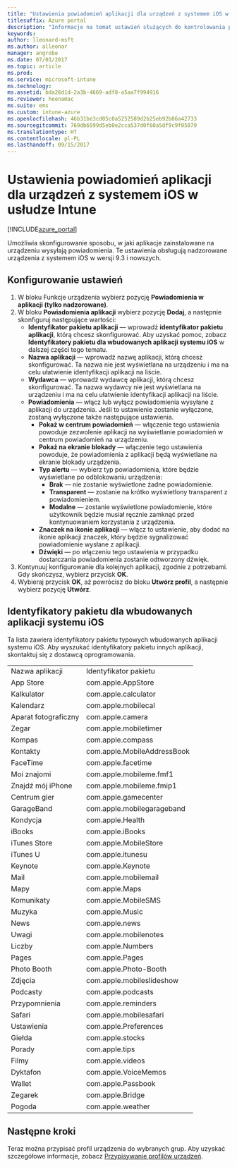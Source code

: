```yaml
---
title: "Ustawienia powiadomień aplikacji dla urządzeń z systemem iOS w usłudze Intune"
titlesuffix: Azure portal
description: "Informacje na temat ustawień służących do kontrolowania powiadomień z aplikacji na urządzeniach z systemem iOS."
keywords: 
author: lleonard-msft
ms.author: alleonar
manager: angrobe
ms.date: 07/03/2017
ms.topic: article
ms.prod: 
ms.service: microsoft-intune
ms.technology: 
ms.assetid: bda26d1d-2a3b-4669-adf8-a5aa7f994916
ms.reviewer: heenamac
ms.suite: ems
ms.custom: intune-azure
ms.openlocfilehash: 46b31be3cd05c0a5252589d2b25eb92b86a42733
ms.sourcegitcommit: 769db6599d5eb0e2cca537d0f60a5df9c9f05079
ms.translationtype: HT
ms.contentlocale: pl-PL
ms.lasthandoff: 09/15/2017
---
```

# <a name="intune-app-notifications-settings-for-ios-devices"></a>Ustawienia powiadomień aplikacji dla urządzeń z systemem iOS w usłudze Intune

[!INCLUDE[azure_portal](./includes/azure_portal.md)]

Umożliwia skonfigurowanie sposobu, w jaki aplikacje zainstalowane na urządzeniu wysyłają powiadomienia. Te ustawienia obsługują nadzorowane urządzenia z systemem iOS w wersji 9.3 i nowszych.

## <a name="configure-settings"></a>Konfigurowanie ustawień

1. W bloku Funkcje urządzenia wybierz pozycję **Powiadomienia w aplikacji (tylko nadzorowane)**.
2. W bloku **Powiadomienia aplikacji** wybierz pozycję **Dodaj**, a następnie skonfiguruj następujące wartości:
    - **Identyfikator pakietu aplikacji** — wprowadź **identyfikator pakietu aplikacji**, którą chcesz skonfigurować. Aby uzyskać pomoc, zobacz **Identyfikatory pakietu dla wbudowanych aplikacji systemu iOS** w dalszej części tego tematu.
    - **Nazwa aplikacji** — wprowadź nazwę aplikacji, którą chcesz skonfigurować. Ta nazwa nie jest wyświetlana na urządzeniu i ma na celu ułatwienie identyfikacji aplikacji na liście.
    - **Wydawca** — wprowadź wydawcę aplikacji, którą chcesz skonfigurować. Ta nazwa wydawcy nie jest wyświetlana na urządzeniu i ma na celu ułatwienie identyfikacji aplikacji na liście.
    - **Powiadomienia** — włącz lub wyłącz powiadomienia wysyłane z aplikacji do urządzenia. Jeśli to ustawienie zostanie wyłączone, zostaną wyłączone także następujące ustawienia.
        - **Pokaż w centrum powiadomień** — włączenie tego ustawienia powoduje zezwolenie aplikacji na wyświetlanie powiadomień w centrum powiadomień na urządzeniu.
        - **Pokaż na ekranie blokady** — włączenie tego ustawienia powoduje, że powiadomienia z aplikacji będą wyświetlane na ekranie blokady urządzenia.
        - **Typ alertu** — wybierz typ powiadomienia, które będzie wyświetlane po odblokowaniu urządzenia:
            - **Brak** — nie zostanie wyświetlone żadne powiadomienie.
            - **Transparent** — zostanie na krótko wyświetlony transparent z powiadomieniem.
            - **Modalne** — zostanie wyświetlone powiadomienie, które użytkownik będzie musiał ręcznie zamknąć przed kontynuowaniem korzystania z urządzenia.
        - **Znaczek na ikonie aplikacji** — włącz to ustawienie, aby dodać na ikonie aplikacji znaczek, który będzie sygnalizować powiadomienie wysłane z aplikacji.
        - **Dźwięki** — po włączeniu tego ustawienia w przypadku dostarczania powiadomienia zostanie odtworzony dźwięk.
3. Kontynuuj konfigurowanie dla kolejnych aplikacji, zgodnie z potrzebami. Gdy skończysz, wybierz przycisk **OK**.
4. Wybieraj przycisk **OK**, aż powrócisz do bloku **Utwórz profil**, a następnie wybierz pozycję **Utwórz**. 


## <a name="bundle-id-reference-for-built-in-ios-apps"></a>Identyfikatory pakietu dla wbudowanych aplikacji systemu iOS

Ta lista zawiera identyfikatory pakietu typowych wbudowanych aplikacji systemu iOS. Aby wyszukać identyfikatory pakietu innych aplikacji, skontaktuj się z dostawcą oprogramowania. 

|||
|-|-|
|Nazwa aplikacji|Identyfikator pakietu|
|App Store|com.apple.AppStore|
|Kalkulator|com.apple.calculator|
|Kalendarz|com.apple.mobilecal|
|Aparat fotograficzny|com.apple.camera|
|Zegar|com.apple.mobiletimer|
|Kompas|com.apple.compass|
|Kontakty|com.apple.MobileAddressBook|
|FaceTime|com.apple.facetime|
|Moi znajomi|com.apple.mobileme.fmf1|
|Znajdź mój iPhone|com.apple.mobileme.fmip1|
|Centrum gier|com.apple.gamecenter|
|GarageBand|com.apple.mobilegarageband|
|Kondycja|com.apple.Health|
|iBooks|com.apple.iBooks|
|iTunes Store|com.apple.MobileStore|
|iTunes U|com.apple.itunesu|
|Keynote|com.apple.Keynote|
|Mail|com.apple.mobilemail|
|Mapy|com.apple.Maps|
|Komunikaty|com.apple.MobileSMS|
|Muzyka|com.apple.Music|
|News|com.apple.news|
|Uwagi|com.apple.mobilenotes|
|Liczby|com.apple.Numbers|
|Pages|com.apple.Pages|
|Photo Booth|com.apple.Photo-Booth|
|Zdjęcia|com.apple.mobileslideshow|
|Podcasty|com.apple.podcasts|
|Przypomnienia|com.apple.reminders|
|Safari|com.apple.mobilesafari|
|Ustawienia|com.apple.Preferences|
|Giełda|com.apple.stocks|
|Porady|com.apple.tips|
|Filmy|com.apple.videos|
|Dyktafon|com.apple.VoiceMemos|
|Wallet|com.apple.Passbook|
|Zegarek|com.apple.Bridge|
|Pogoda|com.apple.weather|

## <a name="next-steps"></a>Następne kroki

Teraz można przypisać profil urządzenia do wybranych grup. Aby uzyskać szczegółowe informacje, zobacz [Przypisywanie profilów urządzeń](device-profile-assign.md).
